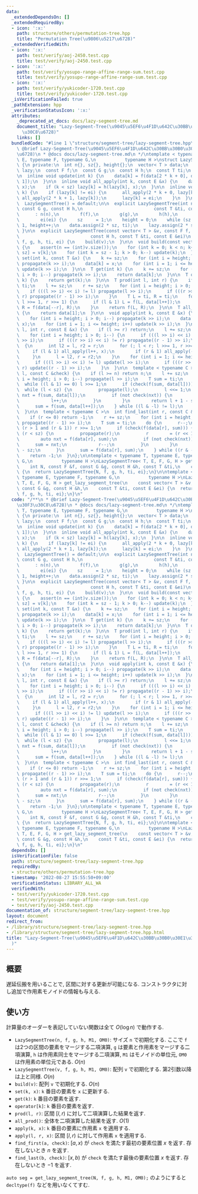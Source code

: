 ```yaml
---
data:
  _extendedDependsOn: []
  _extendedRequiredBy:
  - icon: ':x:'
    path: structure/others/permutation-tree.hpp
    title: "Permutation Tree(\u9806\u5217\u6728)"
  _extendedVerifiedWith:
  - icon: ':x:'
    path: test/verify/aoj-2450.test.cpp
    title: test/verify/aoj-2450.test.cpp
  - icon: ':x:'
    path: test/verify/yosupo-range-affine-range-sum.test.cpp
    title: test/verify/yosupo-range-affine-range-sum.test.cpp
  - icon: ':x:'
    path: test/verify/yukicoder-1720.test.cpp
    title: test/verify/yukicoder-1720.test.cpp
  _isVerificationFailed: true
  _pathExtension: hpp
  _verificationStatusIcon: ':x:'
  attributes:
    _deprecated_at_docs: docs/lazy-segment-tree.md
    document_title: "Lazy-Segment-Tree(\u9045\u5EF6\u4F1D\u642C\u30BB\u30B0\u30E1\u30F3\
      \u30C8\u6728)"
    links: []
  bundledCode: "#line 1 \"structure/segment-tree/lazy-segment-tree.hpp\"\n/**\n *\
    \ @brief Lazy-Segment-Tree(\u9045\u5EF6\u4F1D\u642C\u30BB\u30B0\u30E1\u30F3\u30C8\
    \u6728)\n * @docs docs/lazy-segment-tree.md\n */\ntemplate < typename T, typename\
    \ E, typename F, typename G,\n           typename H >\nstruct LazySegmentTree\
    \ {\n private:\n  int n{}, sz{}, height{};\n  vector< T > data;\n  vector< E >\
    \ lazy;\n  const F f;\n  const G g;\n  const H h;\n  const T ti;\n  const E ei;\n\
    \n  inline void update(int k) {\n    data[k] = f(data[2 * k + 0], data[2 * k +\
    \ 1]);\n  }\n\n  inline void all_apply(int k, const E &x) {\n    data[k] = g(data[k],\
    \ x);\n    if (k < sz) lazy[k] = h(lazy[k], x);\n  }\n\n  inline void propagate(int\
    \ k) {\n    if (lazy[k] != ei) {\n      all_apply(2 * k + 0, lazy[k]);\n     \
    \ all_apply(2 * k + 1, lazy[k]);\n      lazy[k] = ei;\n    }\n  }\n\n public:\n\
    \  LazySegmentTree() = default;\n\n  explicit LazySegmentTree(int n, const F f,\
    \ const G g, const H h,\n                           const T &ti, const E &ei)\n\
    \      : n(n),\n        f(f),\n        g(g),\n        h(h),\n        ti(ti),\n\
    \        ei(ei) {\n    sz     = 1;\n    height = 0;\n    while (sz < n) sz <<=\
    \ 1, height++;\n    data.assign(2 * sz, ti);\n    lazy.assign(2 * sz, ei);\n \
    \ }\n\n  explicit LazySegmentTree(const vector< T > &v, const F f, const G g,\n\
    \                           const H h, const T &ti, const E &ei)\n      : LazySegmentTree(v.size(),\
    \ f, g, h, ti, ei) {\n    build(v);\n  }\n\n  void build(const vector< T > &v)\
    \ {\n    assert(n == (int)v.size());\n    for (int k = 0; k < n; k++) data[k +\
    \ sz] = v[k];\n    for (int k = sz - 1; k > 0; k--) update(k);\n  }\n\n  void\
    \ set(int k, const T &x) {\n    k += sz;\n    for (int i = height; i > 0; i--)\
    \ propagate(k >> i);\n    data[k] = x;\n    for (int i = 1; i <= height; i++)\
    \ update(k >> i);\n  }\n\n  T get(int k) {\n    k += sz;\n    for (int i = height;\
    \ i > 0; i--) propagate(k >> i);\n    return data[k];\n  }\n\n  T operator[](int\
    \ k) {\n    return get(k);\n  }\n\n  T prod(int l, int r) {\n    if (l >= r) return\
    \ ti;\n    l += sz;\n    r += sz;\n    for (int i = height; i > 0; i--) {\n  \
    \    if (((l >> i) << i) != l) propagate(l >> i);\n      if (((r >> i) << i) !=\
    \ r) propagate((r - 1) >> i);\n    }\n    T L = ti, R = ti;\n    for (; l < r;\
    \ l >>= 1, r >>= 1) {\n      if (l & 1) L = f(L, data[l++]);\n      if (r & 1)\
    \ R = f(data[--r], R);\n    }\n    return f(L, R);\n  }\n\n  T all_prod() const\
    \ {\n    return data[1];\n  }\n\n  void apply(int k, const E &x) {\n    k += sz;\n\
    \    for (int i = height; i > 0; i--) propagate(k >> i);\n    data[k] = g(data[k],\
    \ x);\n    for (int i = 1; i <= height; i++) update(k >> i);\n  }\n\n  void apply(int\
    \ l, int r, const E &x) {\n    if (l >= r) return;\n    l += sz;\n    r += sz;\n\
    \    for (int i = height; i > 0; i--) {\n      if (((l >> i) << i) != l) propagate(l\
    \ >> i);\n      if (((r >> i) << i) != r) propagate((r - 1) >> i);\n    }\n  \
    \  {\n      int l2 = l, r2 = r;\n      for (; l < r; l >>= 1, r >>= 1) {\n   \
    \     if (l & 1) all_apply(l++, x);\n        if (r & 1) all_apply(--r, x);\n \
    \     }\n      l = l2, r = r2;\n    }\n    for (int i = 1; i <= height; i++) {\n\
    \      if (((l >> i) << i) != l) update(l >> i);\n      if (((r >> i) << i) !=\
    \ r) update((r - 1) >> i);\n    }\n  }\n\n  template < typename C >\n  int find_first(int\
    \ l, const C &check) {\n    if (l >= n) return n;\n    l += sz;\n    for (int\
    \ i = height; i > 0; i--) propagate(l >> i);\n    T sum = ti;\n    do {\n    \
    \  while ((l & 1) == 0) l >>= 1;\n      if (check(f(sum, data[l]))) {\n      \
    \  while (l < sz) {\n          propagate(l);\n          l <<= 1;\n          auto\
    \ nxt = f(sum, data[l]);\n          if (not check(nxt)) {\n            sum = nxt;\n\
    \            l++;\n          }\n        }\n        return l + 1 - sz;\n      }\n\
    \      sum = f(sum, data[l++]);\n    } while ((l & -l) != l);\n    return n;\n\
    \  }\n\n  template < typename C >\n  int find_last(int r, const C &check) {\n\
    \    if (r <= 0) return -1;\n    r += sz;\n    for (int i = height; i > 0; i--)\
    \ propagate((r - 1) >> i);\n    T sum = ti;\n    do {\n      r--;\n      while\
    \ (r > 1 and (r & 1)) r >>= 1;\n      if (check(f(data[r], sum))) {\n        while\
    \ (r < sz) {\n          propagate(r);\n          r        = (r << 1) + 1;\n  \
    \        auto nxt = f(data[r], sum);\n          if (not check(nxt)) {\n      \
    \      sum = nxt;\n            r--;\n          }\n        }\n        return r\
    \ - sz;\n      }\n      sum = f(data[r], sum);\n    } while ((r & -r) != r);\n\
    \    return -1;\n  }\n};\n\ntemplate < typename T, typename E, typename F, typename\
    \ G,\n           typename H >\nLazySegmentTree< T, E, F, G, H > get_lazy_segment_tree(\n\
    \    int N, const F &f, const G &g, const H &h, const T &ti,\n    const E &ei)\
    \ {\n  return LazySegmentTree{N, f, g, h, ti, ei};\n}\n\ntemplate < typename T,\
    \ typename E, typename F, typename G,\n           typename H >\nLazySegmentTree<\
    \ T, E, F, G, H > get_lazy_segment_tree(\n    const vector< T > &v, const F &f,\
    \ const G &g, const H &h,\n    const T &ti, const E &ei) {\n  return LazySegmentTree{v,\
    \ f, g, h, ti, ei};\n}\n"
  code: "/**\n * @brief Lazy-Segment-Tree(\u9045\u5EF6\u4F1D\u642C\u30BB\u30B0\u30E1\
    \u30F3\u30C8\u6728)\n * @docs docs/lazy-segment-tree.md\n */\ntemplate < typename\
    \ T, typename E, typename F, typename G,\n           typename H >\nstruct LazySegmentTree\
    \ {\n private:\n  int n{}, sz{}, height{};\n  vector< T > data;\n  vector< E >\
    \ lazy;\n  const F f;\n  const G g;\n  const H h;\n  const T ti;\n  const E ei;\n\
    \n  inline void update(int k) {\n    data[k] = f(data[2 * k + 0], data[2 * k +\
    \ 1]);\n  }\n\n  inline void all_apply(int k, const E &x) {\n    data[k] = g(data[k],\
    \ x);\n    if (k < sz) lazy[k] = h(lazy[k], x);\n  }\n\n  inline void propagate(int\
    \ k) {\n    if (lazy[k] != ei) {\n      all_apply(2 * k + 0, lazy[k]);\n     \
    \ all_apply(2 * k + 1, lazy[k]);\n      lazy[k] = ei;\n    }\n  }\n\n public:\n\
    \  LazySegmentTree() = default;\n\n  explicit LazySegmentTree(int n, const F f,\
    \ const G g, const H h,\n                           const T &ti, const E &ei)\n\
    \      : n(n),\n        f(f),\n        g(g),\n        h(h),\n        ti(ti),\n\
    \        ei(ei) {\n    sz     = 1;\n    height = 0;\n    while (sz < n) sz <<=\
    \ 1, height++;\n    data.assign(2 * sz, ti);\n    lazy.assign(2 * sz, ei);\n \
    \ }\n\n  explicit LazySegmentTree(const vector< T > &v, const F f, const G g,\n\
    \                           const H h, const T &ti, const E &ei)\n      : LazySegmentTree(v.size(),\
    \ f, g, h, ti, ei) {\n    build(v);\n  }\n\n  void build(const vector< T > &v)\
    \ {\n    assert(n == (int)v.size());\n    for (int k = 0; k < n; k++) data[k +\
    \ sz] = v[k];\n    for (int k = sz - 1; k > 0; k--) update(k);\n  }\n\n  void\
    \ set(int k, const T &x) {\n    k += sz;\n    for (int i = height; i > 0; i--)\
    \ propagate(k >> i);\n    data[k] = x;\n    for (int i = 1; i <= height; i++)\
    \ update(k >> i);\n  }\n\n  T get(int k) {\n    k += sz;\n    for (int i = height;\
    \ i > 0; i--) propagate(k >> i);\n    return data[k];\n  }\n\n  T operator[](int\
    \ k) {\n    return get(k);\n  }\n\n  T prod(int l, int r) {\n    if (l >= r) return\
    \ ti;\n    l += sz;\n    r += sz;\n    for (int i = height; i > 0; i--) {\n  \
    \    if (((l >> i) << i) != l) propagate(l >> i);\n      if (((r >> i) << i) !=\
    \ r) propagate((r - 1) >> i);\n    }\n    T L = ti, R = ti;\n    for (; l < r;\
    \ l >>= 1, r >>= 1) {\n      if (l & 1) L = f(L, data[l++]);\n      if (r & 1)\
    \ R = f(data[--r], R);\n    }\n    return f(L, R);\n  }\n\n  T all_prod() const\
    \ {\n    return data[1];\n  }\n\n  void apply(int k, const E &x) {\n    k += sz;\n\
    \    for (int i = height; i > 0; i--) propagate(k >> i);\n    data[k] = g(data[k],\
    \ x);\n    for (int i = 1; i <= height; i++) update(k >> i);\n  }\n\n  void apply(int\
    \ l, int r, const E &x) {\n    if (l >= r) return;\n    l += sz;\n    r += sz;\n\
    \    for (int i = height; i > 0; i--) {\n      if (((l >> i) << i) != l) propagate(l\
    \ >> i);\n      if (((r >> i) << i) != r) propagate((r - 1) >> i);\n    }\n  \
    \  {\n      int l2 = l, r2 = r;\n      for (; l < r; l >>= 1, r >>= 1) {\n   \
    \     if (l & 1) all_apply(l++, x);\n        if (r & 1) all_apply(--r, x);\n \
    \     }\n      l = l2, r = r2;\n    }\n    for (int i = 1; i <= height; i++) {\n\
    \      if (((l >> i) << i) != l) update(l >> i);\n      if (((r >> i) << i) !=\
    \ r) update((r - 1) >> i);\n    }\n  }\n\n  template < typename C >\n  int find_first(int\
    \ l, const C &check) {\n    if (l >= n) return n;\n    l += sz;\n    for (int\
    \ i = height; i > 0; i--) propagate(l >> i);\n    T sum = ti;\n    do {\n    \
    \  while ((l & 1) == 0) l >>= 1;\n      if (check(f(sum, data[l]))) {\n      \
    \  while (l < sz) {\n          propagate(l);\n          l <<= 1;\n          auto\
    \ nxt = f(sum, data[l]);\n          if (not check(nxt)) {\n            sum = nxt;\n\
    \            l++;\n          }\n        }\n        return l + 1 - sz;\n      }\n\
    \      sum = f(sum, data[l++]);\n    } while ((l & -l) != l);\n    return n;\n\
    \  }\n\n  template < typename C >\n  int find_last(int r, const C &check) {\n\
    \    if (r <= 0) return -1;\n    r += sz;\n    for (int i = height; i > 0; i--)\
    \ propagate((r - 1) >> i);\n    T sum = ti;\n    do {\n      r--;\n      while\
    \ (r > 1 and (r & 1)) r >>= 1;\n      if (check(f(data[r], sum))) {\n        while\
    \ (r < sz) {\n          propagate(r);\n          r        = (r << 1) + 1;\n  \
    \        auto nxt = f(data[r], sum);\n          if (not check(nxt)) {\n      \
    \      sum = nxt;\n            r--;\n          }\n        }\n        return r\
    \ - sz;\n      }\n      sum = f(data[r], sum);\n    } while ((r & -r) != r);\n\
    \    return -1;\n  }\n};\n\ntemplate < typename T, typename E, typename F, typename\
    \ G,\n           typename H >\nLazySegmentTree< T, E, F, G, H > get_lazy_segment_tree(\n\
    \    int N, const F &f, const G &g, const H &h, const T &ti,\n    const E &ei)\
    \ {\n  return LazySegmentTree{N, f, g, h, ti, ei};\n}\n\ntemplate < typename T,\
    \ typename E, typename F, typename G,\n           typename H >\nLazySegmentTree<\
    \ T, E, F, G, H > get_lazy_segment_tree(\n    const vector< T > &v, const F &f,\
    \ const G &g, const H &h,\n    const T &ti, const E &ei) {\n  return LazySegmentTree{v,\
    \ f, g, h, ti, ei};\n}\n"
  dependsOn: []
  isVerificationFile: false
  path: structure/segment-tree/lazy-segment-tree.hpp
  requiredBy:
  - structure/others/permutation-tree.hpp
  timestamp: '2022-08-27 15:55:50+09:00'
  verificationStatus: LIBRARY_ALL_WA
  verifiedWith:
  - test/verify/yukicoder-1720.test.cpp
  - test/verify/yosupo-range-affine-range-sum.test.cpp
  - test/verify/aoj-2450.test.cpp
documentation_of: structure/segment-tree/lazy-segment-tree.hpp
layout: document
redirect_from:
- /library/structure/segment-tree/lazy-segment-tree.hpp
- /library/structure/segment-tree/lazy-segment-tree.hpp.html
title: "Lazy-Segment-Tree(\u9045\u5EF6\u4F1D\u642C\u30BB\u30B0\u30E1\u30F3\u30C8\u6728\
  )"
---
```

## 概要

遅延伝搬を用いることで, 区間に対する更新が可能になる. コンストラクタに対し追加で作用素モノイドの情報も与える.

## 使い方

計算量のオーダーを表記していない関数は全て $O(\log n)$ で動作する.

* `LazySegmentTree(n, f, g, h, M1, OM0)`: サイズ `n` で初期化する. ここで `f` は2つの区間の要素をマージする二項演算, `g` は要素と作用素をマージする二項演算, `h` は作用素同士をマージする二項演算, `M1` はモノイドの単位元, `OM0` は作用素の単位元である. $O(n)$
* `LazySegmentTree(v, f, g, h, M1, OM0)`: 配列 `v` で初期化する. 第2引数以降は上と同様. $O(n)$
* `build(v)`: 配列 `v` で初期化する. $O(n)$
* `set(k, x)`: `k` 番目の要素を `x` に更新する.
* `get(k)`: `k` 番目の要素を返す.
* `operator[k]`: `k` 番目の要素を返す.
* `prod(l, r)`: 区間 $[l, r)$ に対して二項演算した結果を返す.
* `all_prod()`: 全体を二項演算した結果を返す. $O(1)$
* `apply(k, x)`: `k` 番目の要素に作用素 `x` を適用する.
* `apply(l, r, x)`: 区間 $[l, r)$ に対して作用素 `x` を適用する.
* `find_first(a, check)`: $[a,x)$ が `check` を満たす最初の要素位置 $x$ を返す. 存在しないとき $n$ を返す.
* `find_last(b, check)`: $[x,b)$ が `check` を満たす最後の要素位置 $x$ を返す. 存在しないとき $-1$ を返す.

`auto seg = get_lazy_segment_tree(N, f, g, h, M1, OM0);` のようにすると `decltype(f)` などを用いなくてすむ.
